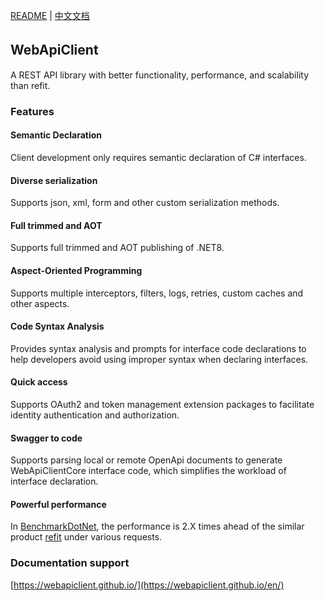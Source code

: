 [README](README.md) | [中文文档](README_zh.md)

## WebApiClient　　　　　　　　　　　　　　　　　
A REST API library with better functionality, performance, and scalability than refit.

### Features
#### Semantic Declaration
Client development only requires semantic declaration of C# interfaces.

#### Diverse serialization
Supports json, xml, form and other custom serialization methods.

#### Full trimmed and AOT
Supports full trimmed and AOT publishing of .NET8.

#### Aspect-Oriented Programming
Supports multiple interceptors, filters, logs, retries, custom caches and other aspects.

#### Code Syntax Analysis
Provides syntax analysis and prompts for interface code declarations to help developers avoid using improper syntax when declaring interfaces.

#### Quick access
Supports OAuth2 and token management extension packages to facilitate identity authentication and authorization.

#### Swagger to code
Supports parsing local or remote OpenApi documents to generate WebApiClientCore interface code, which simplifies the workload of interface declaration.

#### Powerful performance
In [BenchmarkDotNet](WebApiClientCore.Benchmarks/results), the performance is 2.X times ahead of the similar product [refit](https://github.com/reactiveui/refit) under various requests.

### Documentation support
[https://webapiclient.github.io/](https://webapiclient.github.io/en/)
